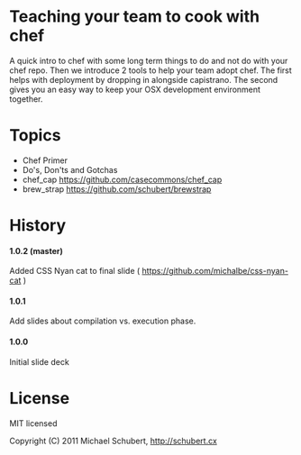 # Teaching your team to cook with chef

A quick intro to chef with some long term things to do and not do with your chef repo. Then we introduce 2 tools to help your team adopt chef. The first helps with deployment by dropping in alongside capistrano. The second gives you an easy way to keep your OSX development environment together.

# Topics

* Chef Primer
* Do's, Don'ts and Gotchas
* chef_cap 
  https://github.com/casecommons/chef_cap
* brew_strap 
  https://github.com/schubert/brewstrap

# History

#### 1.0.2 (master)

Added CSS Nyan cat to final slide ( https://github.com/michalbe/css-nyan-cat )

#### 1.0.1

Add slides about compilation vs. execution phase.

#### 1.0.0

Initial slide deck

# License

MIT licensed

Copyright (C) 2011 Michael Schubert, http://schubert.cx